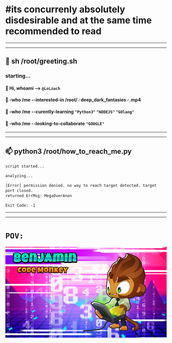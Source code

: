 # #its concurrenly absolutely disdesirable and at the same time recommended to read

***
***

## 👋 sh /root/greeting.sh

  ### starting...

  #### 👋 Hi, whoami --> `@LoLzach`
  #### 👀 -who /me --interested-in /root/♂deep_dark_fantasies♂.mp4
  #### 🌱 -who /me --curently-learning `"Python3"` `"NODEJS"` `"GOlang"`
  #### 💞️ -who /me --looking-to-collaborate `"GOOGLE"`

***
***

  ## 📫 python3 /root/how_to_reach_me.py
```
script started...
```

```
analyzing...
```

```
[Error] permission denied. no way to reach target detected. target port closed.
returned ErrMsg: MegaOverAnon
```

```
Exit Code: -1
```

***
***

  # `POV:`
![monkey-coder](https://github.com/LoLzach/LoLzach/blob/main/Benjamin.jpg "Bloons TD6")
